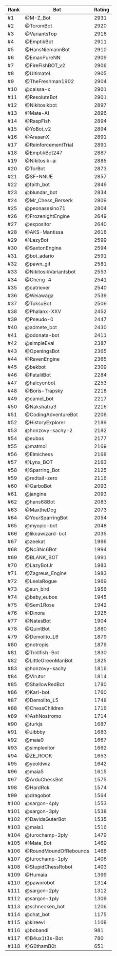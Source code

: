 Rank|Bot|Rating
---|---|---
#1|@M-Z_Bot|2931
#2|@ToromBot|2920
#3|@VariantsTop|2916
#4|@EmptikBot|2911
#5|@HansNiemannBot|2910
#6|@EmanPureNN|2909
#7|@FireFishBOT_v2|2906
#8|@UltimateL|2905
#9|@TheFreshman1902|2904
#10|@caissa-x|2901
#11|@ResoluteBot|2901
#12|@Nikitosikbot|2897
#13|@Mate-AI|2896
#14|@RaspFish|2894
#15|@YoBot_v2|2894
#16|@ArasanX|2891
#17|@ReinforcementTrial|2891
#18|@EmptikBot247|2887
#19|@Nikitosik-ai|2885
#20|@TorBot|2873
#21|@SF-NNUE|2857
#22|@faith_bot|2849
#23|@blundar_bot|2834
#24|@Mr_Chess_Berserk|2809
#25|@peonasesino71|2804
#26|@FrozenightEngine|2649
#27|@expositor|2640
#28|@AKS-Mantissa|2618
#29|@LazyBot|2599
#30|@SaxtonEngine|2594
#31|@bot_adario|2591
#32|@pawn_git|2581
#33|@NikitosikVariantsbot|2553
#34|@Cheng-4|2541
#35|@catriever|2540
#36|@Weiawaga|2539
#37|@TuksuBot|2506
#38|@Phalanx-XXV|2452
#39|@Pseudo-0|2447
#40|@admete_bot|2430
#41|@odonata-bot|2411
#42|@simpleEval|2387
#43|@OpeningsBot|2365
#44|@RavenEngine|2365
#45|@bekbot|2309
#46|@FataliiBot|2284
#47|@halcyonbot|2253
#48|@Boris-Trapsky|2218
#49|@camel_bot|2217
#50|@Nakshatra3|2216
#51|@CodingAdventureBot|2206
#52|@HistoryExplorer|2189
#53|@honzovy-sachy-2|2182
#54|@eubos|2177
#55|@matmoi|2169
#56|@Elmichess|2168
#57|@Lynx_BOT|2163
#58|@Sparring_Bot|2125
#59|@redtail-zero|2116
#60|@GarboBot|2093
#61|@jangine|2093
#62|@hans68Bot|2083
#63|@MaxtheDog|2073
#64|@YourSparringBot|2054
#65|@myopic-bot|2048
#66|@likeawizard-bot|2035
#67|@zeekat|1996
#68|@Nc3Nc6Bot|1994
#69|@BLANK_BOT|1991
#70|@LazyBotJr|1983
#71|@Zagreus_Engine|1983
#72|@LeelaRogue|1969
#73|@sun_bird|1956
#74|@baby_eubos|1945
#75|@Sem1Rose|1942
#76|@Dinora|1926
#77|@NatesBot|1904
#78|@QuintBot|1880
#79|@Demolito_L6|1879
#80|@notropis|1879
#81|@Trollfish-Bot|1830
#82|@LittleGreenManBot|1825
#83|@honzovy-sachy|1816
#84|@Virutor|1814
#85|@ShallowRedBot|1780
#86|@Karl-bot|1760
#87|@Demolito_L5|1748
#88|@ChessChildren|1716
#89|@AshNostromo|1714
#90|@turkjs|1687
#91|@Jibbby|1683
#92|@maia9|1667
#93|@simplexitor|1662
#94|@ZE_ROOK|1653
#95|@yeoldwiz|1642
#96|@maia5|1615
#97|@ArduChessBot|1575
#98|@HardRok|1574
#99|@dragobot|1564
#100|@sargon-4ply|1553
#101|@sargon-3ply|1538
#102|@DavidsGuterBot|1535
#103|@maia1|1516
#104|@turochamp-2ply|1479
#105|@Mate_Bot|1469
#106|@RoundMoundOfRebounds|1468
#107|@turochamp-1ply|1406
#108|@StupidChessRobot|1403
#109|@Humaia|1399
#110|@pawnrobot|1314
#111|@sargon-2ply|1312
#112|@sargon-1ply|1309
#113|@schnecken_bot|1206
#114|@chat_bot|1175
#115|@kireevi|1108
#116|@bobandi|981
#117|@B4ux1t3s-Bot|780
#118|@G0thamB0t|651
